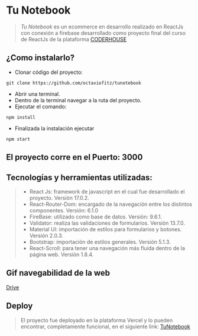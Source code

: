 # Tu Notebook

> *Tu Notebook* es un ecommerce en desarrollo realizado en ReactJs con conexión a firebase desarrollado como proyecto final del curso de ReactJs de la plataforma [CODERHOUSE](https://www.coderhouse.com/)


## ¿Como instalarlo?

- Clonar código del proyecto:
```
git clone https://github.com/octaviofitz/tunotebook
``` 
- Abrir una terminal.
- Dentro de la terminal navegar a la ruta del proyecto.
- Ejecutar el comando:
```
npm install
``` 
- Finalizada la instalación ejecutar
```
npm start
``` 

## El proyecto corre en el Puerto: 3000

## Tecnologías y herramientas utilizadas:

>- React Js: framework de javascript en el cual fue desarrollado el proyecto. Versión 17.0.2.
>- React-Router-Dom: encargado de la navegación entre los distintos componentes. Versión: 6.1.0
>- FireBase: utilizado como base de datos. Versión: 9.6.1.
>- Validator: realiza las validaciones de formularios. Versión 13.7.0.
>- Material UI: importación de estilos para formularios y botones. Versión 2.0.3.
>- Bootstrap: importación de estilos generales. Versión 5.1.3.
>- React-Scroll: para tener una navegación más fluida dentro de la página web. Versión 1.8.4. 

## Gif navegabilidad de la web

[Drive](https://drive.google.com/file/d/1E_8KGlcv2ZmFT1zSsP_-pZkMe8RIXHrq/view?usp=sharing)

## Deploy   

> El proyecto fue deployado en la plataforma Vercel y lo pueden encontrar, completamente funcional, en el siguiente link: [TuNotebook](https://tunotebook.vercel.app/)

 